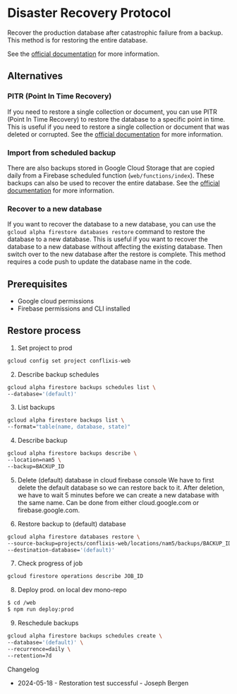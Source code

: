# Disaster Recovery Protocol
Recover the production database after catastrophic failure from a backup. This method is for restoring the entire database.

See the [official documentation](https://cloud.google.com/firestore/docs/backups?hl=en) for more information.

## Alternatives

### PITR (Point In Time Recovery)
If you need to restore a single collection or document, you can use PITR (Point In Time Recovery) to restore the database to a specific point in time. This is useful if you need to restore a single collection or document that was deleted or corrupted. See the [official documentation](https://cloud.google.com/firestore/docs/pitr?hl=en) for more information.

### Import from scheduled backup
There are also backups stored in Google Cloud Storage that are copied daily from a Firebase scheduled function (`web/functions/index`). These backups can also be used to recover the entire database. See the [official documentation](https://cloud.google.com/firestore/docs/manage-data/export-import?hl=en) for more information.

### Recover to a new database
If you want to recover the database to a new database, you can use the `gcloud alpha firestore databases restore` command to restore the database to a new database. This is useful if you want to recover the database to a new database without affecting the existing database. Then switch over to the new database after the restore is complete. This method requires a code push to update the database name in the code.

## Prerequisites
- Google cloud permissions
- Firebase permissions and CLI installed

## Restore process
1. Set project to prod
```bash
gcloud config set project conflixis-web
```

2. Describe backup schedules
```bash
gcloud alpha firestore backups schedules list \
--database='(default)'
```

3. List backups
```bash
gcloud alpha firestore backups list \
--format="table(name, database, state)"
```

4. Describe backup
```bash
gcloud alpha firestore backups describe \
--location=nam5 \
--backup=BACKUP_ID
```

5. Delete (default) database in cloud firebase console
We have to first delete the default database so we can restore back to it. After deletion, we have to wait 5 minutes before we can create a new database with the same name. Can be done from either cloud.google.com or firebase.google.com.

6. Restore backup to (default) database
```bash
gcloud alpha firestore databases restore \
--source-backup=projects/conflixis-web/locations/nam5/backups/BACKUP_ID \
--destination-database='(default)'
```

7. Check progress of job
```bash
gcloud firestore operations describe JOB_ID
```

8. Deploy prod. on local dev mono-repo
```bash
$ cd /web
$ npm run deploy:prod
```

9. Reschedule backups
```bash
gcloud alpha firestore backups schedules create \
--database='(default)' \
--recurrence=daily \
--retention=7d
```

Changelog
- 2024-05-18 - Restoration test successful - Joseph Bergen
